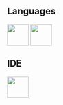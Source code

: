 ## Languages

<div>
  <img src="https://cdn.jsdelivr.net/gh/devicons/devicon/icons/html5/html5-plain-wordmark.svg" align="center" width="50">
  <img src="https://cdn.jsdelivr.net/gh/devicons/devicon/icons/css3/css3-plain-wordmark.svg" align="center" width="50">         
</div>

## IDE

<div> 
    <img src="https://cdn.jsdelivr.net/gh/devicons/devicon/icons/vscode/vscode-original-wordmark.svg" align="center" width="50">
</div>
